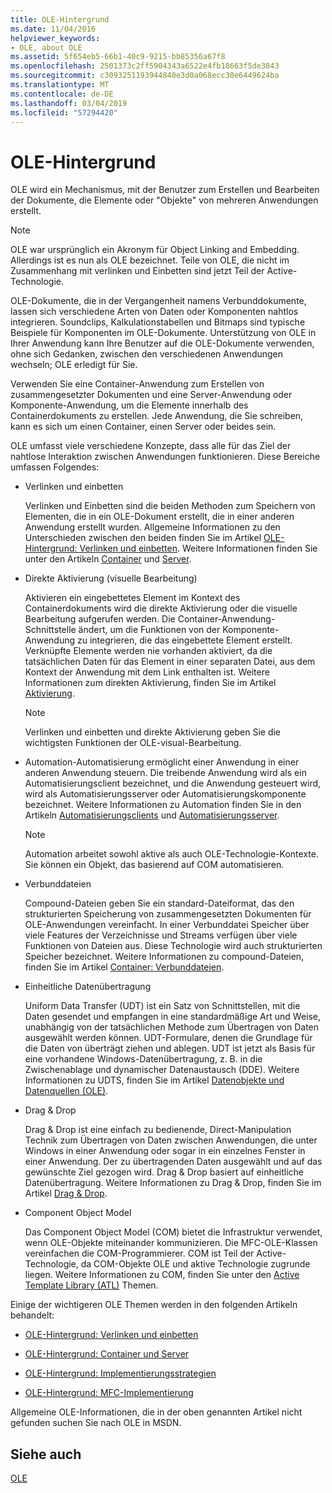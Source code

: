 ```yaml
---
title: OLE-Hintergrund
ms.date: 11/04/2016
helpviewer_keywords:
- OLE, about OLE
ms.assetid: 5f654eb5-66b1-40c9-9215-bb85356a67f8
ms.openlocfilehash: 2501373c2ff5904343a6522e4fb18663f5de3843
ms.sourcegitcommit: c3093251193944840e3d0a068ecc30e6449624ba
ms.translationtype: MT
ms.contentlocale: de-DE
ms.lasthandoff: 03/04/2019
ms.locfileid: "57294420"
---
```

# <a name="ole-background"></a>OLE-Hintergrund

OLE wird ein Mechanismus, mit der Benutzer zum Erstellen und Bearbeiten der Dokumente, die Elemente oder "Objekte" von mehreren Anwendungen erstellt.

> [!NOTE]
>  OLE war ursprünglich ein Akronym für Object Linking and Embedding. Allerdings ist es nun als OLE bezeichnet. Teile von OLE, die nicht im Zusammenhang mit verlinken und Einbetten sind jetzt Teil der Active-Technologie.

OLE-Dokumente, die in der Vergangenheit namens Verbunddokumente, lassen sich verschiedene Arten von Daten oder Komponenten nahtlos integrieren. Soundclips, Kalkulationstabellen und Bitmaps sind typische Beispiele für Komponenten im OLE-Dokumente. Unterstützung von OLE in Ihrer Anwendung kann Ihre Benutzer auf die OLE-Dokumente verwenden, ohne sich Gedanken, zwischen den verschiedenen Anwendungen wechseln; OLE erledigt für Sie.

Verwenden Sie eine Container-Anwendung zum Erstellen von zusammengesetzter Dokumenten und eine Server-Anwendung oder Komponente-Anwendung, um die Elemente innerhalb des Containerdokuments zu erstellen. Jede Anwendung, die Sie schreiben, kann es sich um einen Container, einen Server oder beides sein.

OLE umfasst viele verschiedene Konzepte, dass alle für das Ziel der nahtlose Interaktion zwischen Anwendungen funktionieren. Diese Bereiche umfassen Folgendes:

- Verlinken und einbetten

   Verlinken und Einbetten sind die beiden Methoden zum Speichern von Elementen, die in ein OLE-Dokument erstellt, die in einer anderen Anwendung erstellt wurden. Allgemeine Informationen zu den Unterschieden zwischen den beiden finden Sie im Artikel [OLE-Hintergrund: Verlinken und einbetten](../mfc/ole-background-linking-and-embedding.md). Weitere Informationen finden Sie unter den Artikeln [Container](../mfc/containers.md) und [Server](../mfc/servers.md).

- Direkte Aktivierung (visuelle Bearbeitung)

   Aktivieren ein eingebettetes Element im Kontext des Containerdokuments wird die direkte Aktivierung oder die visuelle Bearbeitung aufgerufen werden. Die Container-Anwendung-Schnittstelle ändert, um die Funktionen von der Komponente-Anwendung zu integrieren, die das eingebettete Element erstellt. Verknüpfte Elemente werden nie vorhanden aktiviert, da die tatsächlichen Daten für das Element in einer separaten Datei, aus dem Kontext der Anwendung mit dem Link enthalten ist. Weitere Informationen zum direkten Aktivierung, finden Sie im Artikel [Aktivierung](../mfc/activation-cpp.md).

   > [!NOTE]
   > Verlinken und einbetten und direkte Aktivierung geben Sie die wichtigsten Funktionen der OLE-visual-Bearbeitung.

- Automation-Automatisierung ermöglicht einer Anwendung in einer anderen Anwendung steuern. Die treibende Anwendung wird als ein Automatisierungsclient bezeichnet, und die Anwendung gesteuert wird, wird als Automatisierungsserver oder Automatisierungskomponente bezeichnet. Weitere Informationen zu Automation finden Sie in den Artikeln [Automatisierungsclients](../mfc/automation-clients.md) und [Automatisierungsserver](../mfc/automation-servers.md).

   > [!NOTE]
   > Automation arbeitet sowohl aktive als auch OLE-Technologie-Kontexte. Sie können ein Objekt, das basierend auf COM automatisieren.

- Verbunddateien

   Compound-Dateien geben Sie ein standard-Dateiformat, das den strukturierten Speicherung von zusammengesetzten Dokumenten für OLE-Anwendungen vereinfacht. In einer Verbunddatei Speicher über viele Features der Verzeichnisse und Streams verfügen über viele Funktionen von Dateien aus. Diese Technologie wird auch strukturierten Speicher bezeichnet. Weitere Informationen zu compound-Dateien, finden Sie im Artikel [Container: Verbunddateien](../mfc/containers-compound-files.md).

- Einheitliche Datenübertragung

   Uniform Data Transfer (UDT) ist ein Satz von Schnittstellen, mit die Daten gesendet und empfangen in eine standardmäßige Art und Weise, unabhängig von der tatsächlichen Methode zum Übertragen von Daten ausgewählt werden können. UDT-Formulare, denen die Grundlage für die Daten von überträgt ziehen und ablegen. UDT ist jetzt als Basis für eine vorhandene Windows-Datenübertragung, z. B. in die Zwischenablage und dynamischer Datenaustausch (DDE). Weitere Informationen zu UDTS, finden Sie im Artikel [Datenobjekte und Datenquellen (OLE)](../mfc/data-objects-and-data-sources-ole.md).

- Drag & Drop

   Drag & Drop ist eine einfach zu bedienende, Direct-Manipulation Technik zum Übertragen von Daten zwischen Anwendungen, die unter Windows in einer Anwendung oder sogar in ein einzelnes Fenster in einer Anwendung. Der zu übertragenden Daten ausgewählt und auf das gewünschte Ziel gezogen wird. Drag & Drop basiert auf einheitliche Datenübertragung. Weitere Informationen zu Drag & Drop, finden Sie im Artikel [Drag & Drop](../mfc/drag-and-drop-ole.md).

- Component Object Model

   Das Component Object Model (COM) bietet die Infrastruktur verwendet, wenn OLE-Objekte miteinander kommunizieren. Die MFC-OLE-Klassen vereinfachen die COM-Programmierer. COM ist Teil der Active-Technologie, da COM-Objekte OLE und aktive Technologie zugrunde liegen. Weitere Informationen zu COM, finden Sie unter den [Active Template Library (ATL)](../atl/active-template-library-atl-concepts.md) Themen.

Einige der wichtigeren OLE Themen werden in den folgenden Artikeln behandelt:

- [OLE-Hintergrund: Verlinken und einbetten](../mfc/ole-background-linking-and-embedding.md)

- [OLE-Hintergrund: Container und Server](../mfc/ole-background-containers-and-servers.md)

- [OLE-Hintergrund: Implementierungsstrategien](../mfc/ole-background-implementation-strategies.md)

- [OLE-Hintergrund: MFC-Implementierung](../mfc/ole-background-mfc-implementation.md)

Allgemeine OLE-Informationen, die in der oben genannten Artikel nicht gefunden suchen Sie nach OLE in MSDN.

## <a name="see-also"></a>Siehe auch

[OLE](../mfc/ole-in-mfc.md)
